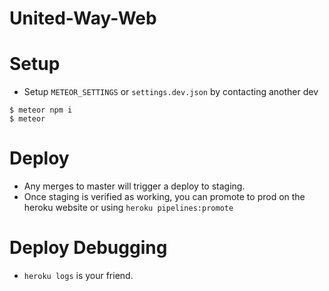 # United-Way-Web 

# Setup

- Setup `METEOR_SETTINGS` or `settings.dev.json` by contacting another dev

```
$ meteor npm i
$ meteor
```

# Deploy

- Any merges to master will trigger a deploy to staging. 
- Once staging is verified as working, you can promote to prod on the heroku website or using `heroku pipelines:promote`

# Deploy Debugging

- `heroku logs` is your friend.